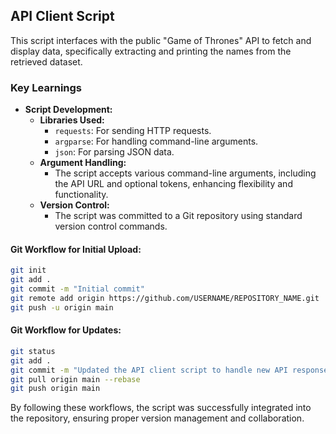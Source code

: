 ## API Client Script

This script interfaces with the public "Game of Thrones" API to fetch and display data, specifically extracting and printing the names from the retrieved dataset.

### Key Learnings

- **Script Development:** 
  - **Libraries Used:**
    - `requests`: For sending HTTP requests.
    - `argparse`: For handling command-line arguments.
    - `json`: For parsing JSON data.
  - **Argument Handling:** 
    - The script accepts various command-line arguments, including the API URL and optional tokens, enhancing flexibility and functionality.
  - **Version Control:** 
    - The script was committed to a Git repository using standard version control commands.

#### Git Workflow for Initial Upload:

```sh
git init
git add .
git commit -m "Initial commit"
git remote add origin https://github.com/USERNAME/REPOSITORY_NAME.git
git push -u origin main
```

#### Git Workflow for Updates:

```sh
git status
git add .
git commit -m "Updated the API client script to handle new API response format"
git pull origin main --rebase
git push origin main
```

By following these workflows, the script was successfully integrated into the repository, ensuring proper version management and collaboration.

